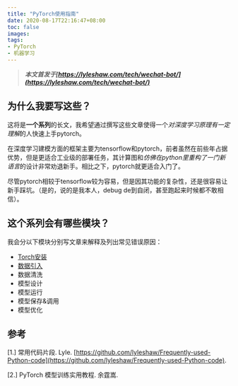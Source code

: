 ```yaml
---
title: "PyTorch使用指南"
date: 2020-08-17T22:16:47+08:00
toc: false
images:
tags:
- PyTorch
- 机器学习
---
```


> ***本文首发于[https://lyleshaw.com/tech/wechat-bot/](https://lyleshaw.com/tech/wechat-bot/)***

## 为什么我要写这些？

这将是**一个系列**的长文，我希望通过撰写这些文章使得一个*对深度学习原理有一定理解*的人快速上手pytorch。

在深度学习建模方面的框架主要为tensorflow和pytorch，前者虽然在前些年占据优势，但是更适合工业级的部署任务，其计算图和*仿佛在python里重构了一门新语言*的设计非常劝退新手。相比之下，pytorch就更适合入门了。

尽管pytorch相较于tensorflow较为容易，但是因其功能的复杂性，还是很容易让新手踩坑。（是的，说的是我本人，debug de到自闭，甚至跑起来时候都不敢相信）。

## 这个系列会有哪些模块？

我会分以下模块分别写文章来解释及列出常见错误原因：

+ [Torch安装](https://lyleshaw.com/tech/install-pytorch/)
+ [数据引入](https://lyleshaw.com/tech/import-data/)
+ 数据清洗
+ 模型设计
+ 模型运行
+ 模型保存&调用
+ 模型优化

## 参考

[1.] 常用代码片段. Lyle. [https://github.com/lyleshaw/Frequently-used-Python-code](https://github.com/lyleshaw/Frequently-used-Python-code).

[2.] PyTorch 模型训练实用教程. 余霆嵩.